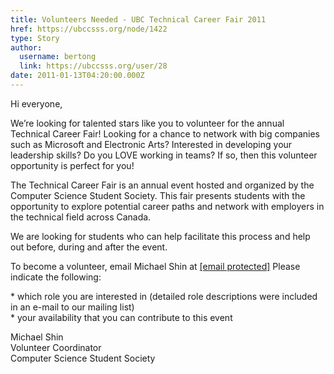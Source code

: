 ```yaml
---
title: Volunteers Needed - UBC Technical Career Fair 2011 
href: https://ubccsss.org/node/1422
type: Story
author:
  username: bertong
  link: https://ubccsss.org/user/28
date: 2011-01-13T04:20:00.000Z
---
```


<div class="field field-name-body field-type-text-with-summary field-label-hidden"><div class="field-items"><div class="field-item even"><p>Hi everyone,</p>
<p>We&#x2019;re looking for talented stars like you to volunteer for the annual Technical Career Fair! Looking for a chance to network with big companies such as Microsoft and Electronic Arts?  Interested in developing your leadership skills? Do you LOVE working in teams? If so, then this volunteer opportunity is perfect for you!</p>
<p>The Technical Career Fair is an annual event hosted and organized by the Computer Science Student Society. This fair presents students with the opportunity to explore potential career paths and network with employers in the technical field across Canada.</p>
<p>We are looking for students who can help facilitate this process and help out before, during and after the event.</p>
<p>To become a volunteer, email Michael Shin at <a href="/cdn-cgi/l/email-protection" class="__cf_email__" data-cfemail="3f52565c575e5a534c5756510e0f7f58525e5653115c505211">[email&#xA0;protected]</a> Please indicate the following:</p>
<p>    * which role you are interested in (detailed role descriptions were included in an e-mail to our mailing list)<br>
    * your availability that you can contribute to this event</p>
<p>Michael Shin<br>
Volunteer Coordinator<br>
Computer Science Student Society</p>
</div></div></div>    <footer>
          </footer>
